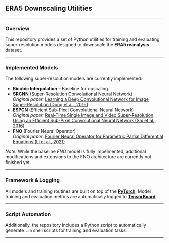 ## ERA5 Downscaling Utilities

---

### Overview

This repository provides a set of Python utilities for training and evaluating super-resolution models designed to downscale the **ERA5 reanalysis** dataset.

---

### Implemented Models

The following super-resolution models are currently implemented:

- **Bicubic Interpolation** – Baseline for upscaling.
- **SRCNN** (Super-Resolution Convolutional Neural Network)  
  *Original paper:* [Learning a Deep Convolutional Network for Image Super-Resolution (Dong et al., 2016)](https://arxiv.org/abs/1501.00092)
- **ESPCN** (Efficient Sub-Pixel Convolutional Neural Network)  
  *Original paper:* [Real-Time Single Image and Video Super-Resolution Using an Efficient Sub-Pixel Convolutional Neural Network (Shi et al., 2016)](https://arxiv.org/abs/1609.05158)
- **FNO** (Fourier Neural Operator)  
  *Original paper:* [Fourier Neural Operator for Parametric Partial Differential Equations (Li et al., 2021)](https://arxiv.org/abs/2010.08895)

 *Note:* While the baseline *FNO* model is fully impelmented, additional modifications and extensions to the FNO architecture are currently not finished yet.

---

### Framework & Logging

All models and training routines are built on top of the **[PyTorch](https://pytorch.org/)**. Model training and evaluation metrics are automatically logged to **[TensorBoard](https://www.tensorflow.org/tensorboard)**.

---

### Script Automation

Additionally, the repository includes a Python script to automatically generate `.sh` shell scripts for training and evaluation tasks.

---

